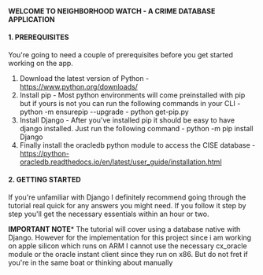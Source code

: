 #### WELCOME TO NEIGHBORHOOD WATCH - A CRIME DATABASE APPLICATION ####

#### 1. PREREQUISITES ####

You're going to need a couple of prerequisites before you get started working on the app.
1) Download the latest version of Python - https://www.python.org/downloads/
2) Install pip - Most python environments will come preinstalled with pip but if yours is not you can run the following commands in your CLI
        - python -m ensurepip --upgrade
        - python get-pip.py
3) Install Django - After you've installed pip it should be easy to have django installed. Just run the following command
        - python -m pip install Django
4) Finally install the oracledb python module to access the CISE database - https://python-oracledb.readthedocs.io/en/latest/user_guide/installation.html

#### 2. GETTING STARTED ####

If you're unfamiliar with Django I definitely recommend going through the tutorial real quick for any answers you might need. If you follow it step by step 
you'll get the necessary essentials within an hour or two. 

******IMPORTANT NOTE*******
The tutorial will cover using a database native with Django. However for the implementation for this project since i am working on apple silicon which runs
on ARM I cannot use the necessary cx_oracle module or the oracle instant client since they run on x86. But do not fret if you're in the same boat or thinking
about manually 

